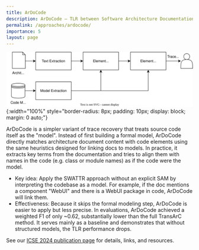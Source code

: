 ```yaml
---
title: ArDoCode
description: ArDoCode – TLR between Software Architecture Documentation and Code.
permalink: /approaches/ardocode/
importance: 5
layout: page
---
```


![ArCoTL Overview](/assets/img/approaches/icse24-ardocode.svg){:width="100%" style="border-radius: 8px; padding: 10px; display: block; margin: 0 auto;"}

ArDoCode is a simpler variant of trace recovery that treats source code itself as the "model".
Instead of first building a formal model, ArDoCode directly matches architecture document content with code elements using the same heuristics designed for linking docs to models.
In practice, it extracts key terms from the documentation and tries to align them with names in the code (e.g. class or module names) as if the code were the model.

- Key idea: Apply the SWATTR approach without an explicit SAM by interpreting the codebase as a model. For example, if the doc mentions a component "WebUI" and there is a WebUI package in code, ArDoCode will link them.
- Effectiveness: Because it skips the formal modeling step, ArDoCode is easier to apply but less precise. In evaluations, ArDoCode achieved a weighted F1 of only ~0.62, substantially lower than the full TransArC method. It serves mainly as a baseline and demonstrates that without structured models, the TLR performance drops.

See our [ICSE 2024 publication page](/c/icse24) for details, links, and resources.
